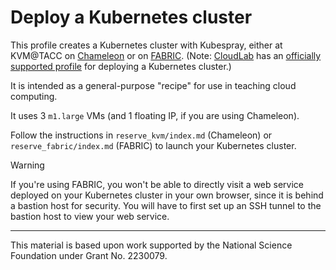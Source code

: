 # Deploy a Kubernetes cluster

This profile creates a Kubernetes cluster with Kubespray, either at KVM@TACC on [Chameleon](https://chameleoncloud.org/) or on [FABRIC](https://portal.fabric-testbed.net/). (Note: [CloudLab](https://www.cloudlab.us/) has an [officially supported profile](https://www.cloudlab.us/p/emulab-ops/k8s) for deploying a Kubernetes cluster.)

It is intended as a general-purpose "recipe" for use in teaching cloud computing.

It uses 3 `m1.large` VMs (and 1 floating IP, if you are using Chameleon).

Follow the instructions in `reserve_kvm/index.md` (Chameleon) or `reserve_fabric/index.md` (FABRIC) to launch your Kubernetes cluster.

> [!WARNING]
> If you're using FABRIC, you won't be able to directly visit a web service deployed on your Kubernetes cluster in your own browser, since it is behind a bastion host for security. You will have to first set up an SSH tunnel to the bastion host to view your web service. 

---
This material is based upon work supported by the National Science Foundation under Grant No. 2230079. 
